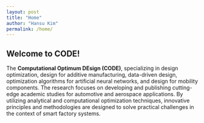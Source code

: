 ```yaml
---
layout: post
title: "Home"
author: "Hansu Kim"
permalink: /home/
---
```

   
## Welcome to CODE!   
   
The **Computational Optimum DEsign (CODE)**, specializing in design optimization, design for additive manufacturing, data-driven design, optimization algorithms for artificial neural networks, and design for mobility components. The research focuses on developing and publishing cutting-edge academic studies for automotive and aerospace applications. By utilizing analytical and computational optimization techniques, innovative principles and methodologies are designed to solve practical challenges in the context of smart factory systems.
